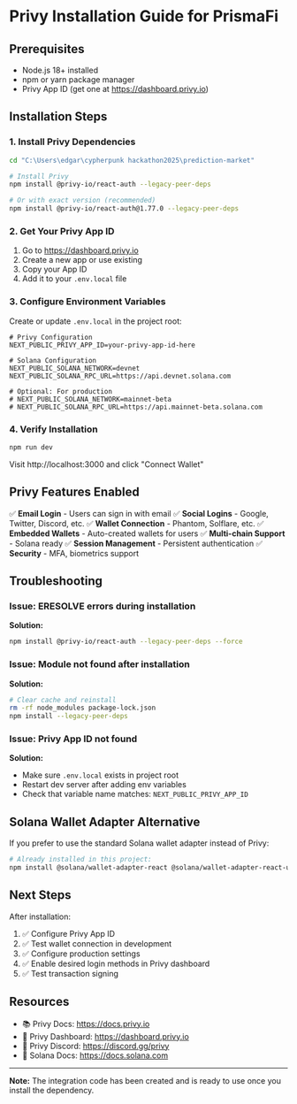# Privy Installation Guide for PrismaFi

## Prerequisites
- Node.js 18+ installed
- npm or yarn package manager
- Privy App ID (get one at https://dashboard.privy.io)

## Installation Steps

### 1. Install Privy Dependencies

```bash
cd "C:\Users\edgar\cypherpunk hackathon2025\prediction-market"

# Install Privy
npm install @privy-io/react-auth --legacy-peer-deps

# Or with exact version (recommended)
npm install @privy-io/react-auth@1.77.0 --legacy-peer-deps
```

### 2. Get Your Privy App ID

1. Go to https://dashboard.privy.io
2. Create a new app or use existing
3. Copy your App ID
4. Add it to your `.env.local` file

### 3. Configure Environment Variables

Create or update `.env.local` in the project root:

```env
# Privy Configuration
NEXT_PUBLIC_PRIVY_APP_ID=your-privy-app-id-here

# Solana Configuration
NEXT_PUBLIC_SOLANA_NETWORK=devnet
NEXT_PUBLIC_SOLANA_RPC_URL=https://api.devnet.solana.com

# Optional: For production
# NEXT_PUBLIC_SOLANA_NETWORK=mainnet-beta
# NEXT_PUBLIC_SOLANA_RPC_URL=https://api.mainnet-beta.solana.com
```

### 4. Verify Installation

```bash
npm run dev
```

Visit http://localhost:3000 and click "Connect Wallet"

## Privy Features Enabled

✅ **Email Login** - Users can sign in with email
✅ **Social Logins** - Google, Twitter, Discord, etc.
✅ **Wallet Connection** - Phantom, Solflare, etc.
✅ **Embedded Wallets** - Auto-created wallets for users
✅ **Multi-chain Support** - Solana ready
✅ **Session Management** - Persistent authentication
✅ **Security** - MFA, biometrics support

## Troubleshooting

### Issue: ERESOLVE errors during installation

**Solution:**
```bash
npm install @privy-io/react-auth --legacy-peer-deps --force
```

### Issue: Module not found after installation

**Solution:**
```bash
# Clear cache and reinstall
rm -rf node_modules package-lock.json
npm install --legacy-peer-deps
```

### Issue: Privy App ID not found

**Solution:**
- Make sure `.env.local` exists in project root
- Restart dev server after adding env variables
- Check that variable name matches: `NEXT_PUBLIC_PRIVY_APP_ID`

## Solana Wallet Adapter Alternative

If you prefer to use the standard Solana wallet adapter instead of Privy:

```bash
# Already installed in this project:
npm install @solana/wallet-adapter-react @solana/wallet-adapter-react-ui @solana/wallet-adapter-wallets
```

## Next Steps

After installation:
1. ✅ Configure Privy App ID
2. ✅ Test wallet connection in development
3. ✅ Configure production settings
4. ✅ Enable desired login methods in Privy dashboard
5. ✅ Test transaction signing

## Resources

- 📚 Privy Docs: https://docs.privy.io
- 🎯 Privy Dashboard: https://dashboard.privy.io
- 💬 Privy Discord: https://discord.gg/privy
- 🔗 Solana Docs: https://docs.solana.com

---

**Note:** The integration code has been created and is ready to use once you install the dependency.































